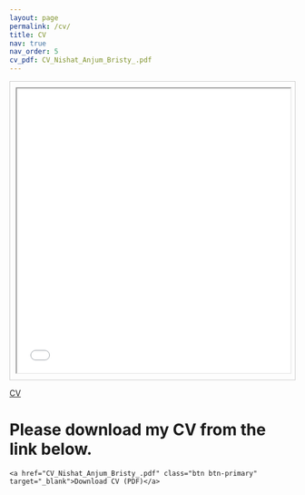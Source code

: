 ```yaml
---
layout: page
permalink: /cv/
title: CV
nav: true
nav_order: 5
cv_pdf: CV_Nishat_Anjum_Bristy_.pdf
---
```


<div style="border: 1px solid #ccc; padding: 10px; text-align: center;">
    <iframe src="path/to/your-file.pdf" width="100%" height="500px"></iframe>
</div>

[CV](path/to/your-file.pdf)


<div class="cv-container">
    <h1>Please download my CV from the link below.</h1>
    
    <a href="CV_Nishat_Anjum_Bristy_.pdf" class="btn btn-primary" target="_blank">Download CV (PDF)</a>
</div>
